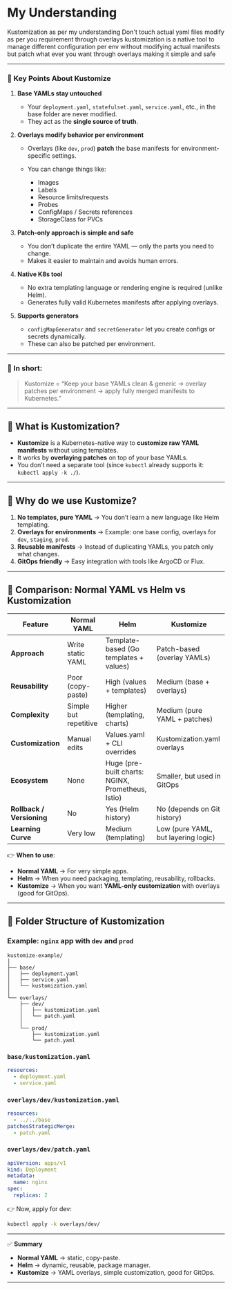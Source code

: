 # My Understanding
Kustomization as per my understanding Don't touch actual yaml files modify as per you requirement through overlays kustomization is a native tool to manage different configuration per env without modifying actual manifests but patch what ever you want through overlays making it simple and safe

---

### 🔹 Key Points About Kustomize

1. **Base YAMLs stay untouched**

   * Your `deployment.yaml`, `statefulset.yaml`, `service.yaml`, etc., in the base folder are never modified.
   * They act as the **single source of truth**.

2. **Overlays modify behavior per environment**

   * Overlays (like `dev`, `prod`) **patch** the base manifests for environment-specific settings.
   * You can change things like:

     * Images
     * Labels
     * Resource limits/requests
     * Probes
     * ConfigMaps / Secrets references
     * StorageClass for PVCs

3. **Patch-only approach is simple and safe**

   * You don’t duplicate the entire YAML — only the parts you need to change.
   * Makes it easier to maintain and avoids human errors.

4. **Native K8s tool**

   * No extra templating language or rendering engine is required (unlike Helm).
   * Generates fully valid Kubernetes manifests after applying overlays.

5. **Supports generators**

   * `configMapGenerator` and `secretGenerator` let you create configs or secrets dynamically.
   * These can also be patched per environment.

---

### 🔹 In short:

> Kustomize = “Keep your base YAMLs clean & generic → overlay patches per environment → apply fully merged manifests to Kubernetes.”

---
## 🔹 What is Kustomization?

* **Kustomize** is a Kubernetes-native way to **customize raw YAML manifests** without using templates.
* It works by **overlaying patches** on top of your base YAMLs.
* You don’t need a separate tool (since `kubectl` already supports it: `kubectl apply -k ./`).

---

## 🔹 Why do we use Kustomize?

1. **No templates, pure YAML** → You don’t learn a new language like Helm templating.
2. **Overlays for environments** → Example: one base config, overlays for `dev`, `staging`, `prod`.
3. **Reusable manifests** → Instead of duplicating YAMLs, you patch only what changes.
4. **GitOps friendly** → Easy integration with tools like ArgoCD or Flux.

---

## 🔹 Comparison: Normal YAML vs Helm vs Kustomization

| Feature                   | **Normal YAML**       | **Helm**                                          | **Kustomize**                       |
| ------------------------- | --------------------- | ------------------------------------------------- | ----------------------------------- |
| **Approach**              | Write static YAML     | Template-based (Go templates + values)            | Patch-based (overlay YAMLs)         |
| **Reusability**           | Poor (copy-paste)     | High (values + templates)                         | Medium (base + overlays)            |
| **Complexity**            | Simple but repetitive | Higher (templating, charts)                       | Medium (pure YAML + patches)        |
| **Customization**         | Manual edits          | Values.yaml + CLI overrides                       | Kustomization.yaml overlays         |
| **Ecosystem**             | None                  | Huge (pre-built charts: NGINX, Prometheus, Istio) | Smaller, but used in GitOps         |
| **Rollback / Versioning** | No                    | Yes (Helm history)                                | No (depends on Git history)         |
| **Learning Curve**        | Very low              | Medium (templating)                               | Low (pure YAML, but layering logic) |

👉 **When to use**:

* **Normal YAML** → For very simple apps.
* **Helm** → When you need packaging, templating, reusability, rollbacks.
* **Kustomize** → When you want **YAML-only customization** with overlays (good for GitOps).

---

## 🔹 Folder Structure of Kustomization

### Example: `nginx` app with `dev` and `prod`

```
kustomize-example/
│
├── base/
│   ├── deployment.yaml
│   ├── service.yaml
│   └── kustomization.yaml
│
└── overlays/
    ├── dev/
    │   ├── kustomization.yaml
    │   └── patch.yaml
    │
    └── prod/
        ├── kustomization.yaml
        └── patch.yaml
```

### `base/kustomization.yaml`

```yaml
resources:
  - deployment.yaml
  - service.yaml
```

### `overlays/dev/kustomization.yaml`

```yaml
resources:
  - ../../base
patchesStrategicMerge:
  - patch.yaml
```

### `overlays/dev/patch.yaml`

```yaml
apiVersion: apps/v1
kind: Deployment
metadata:
  name: nginx
spec:
  replicas: 2
```

👉 Now, apply for dev:

```bash
kubectl apply -k overlays/dev/
```

---

✅ **Summary**

* **Normal YAML** → static, copy-paste.
* **Helm** → dynamic, reusable, package manager.
* **Kustomize** → YAML overlays, simple customization, good for GitOps.

---

